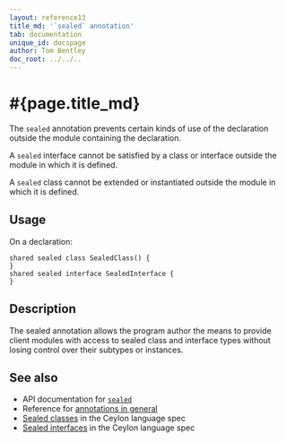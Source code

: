 ```yaml
---
layout: reference13
title_md: '`sealed` annotation'
tab: documentation
unique_id: docspage
author: Tom Bentley
doc_root: ../../..
---
```


# #{page.title_md}

The `sealed` annotation prevents certain kinds of use of the 
declaration outside the module containing the declaration.

A `sealed` interface cannot be satisfied by a class or interface 
outside the module in which it is defined.

A `sealed` class cannot be extended or instantiated 
outside the module in which it is defined.

## Usage

On a declaration:

<!-- try: -->
    shared sealed class SealedClass() {
    }
    shared sealed interface SealedInterface {
    }


## Description

The sealed annotation allows the program author the means to provide 
client modules with access to sealed class and interface types 
without losing control over their subtypes or instances.

## See also

* API documentation for [`sealed`](#{site.urls.apidoc_1_3}/index.html#sealed)
* Reference for [annotations in general](../../structure/annotation/)
* [Sealed classes](#{site.urls.spec_current}#abstractandformalclasses) in the Ceylon 
  language spec
* [Sealed interfaces](#{site.urls.spec_current}#sealedinterfaces) in the Ceylon 
  language spec
